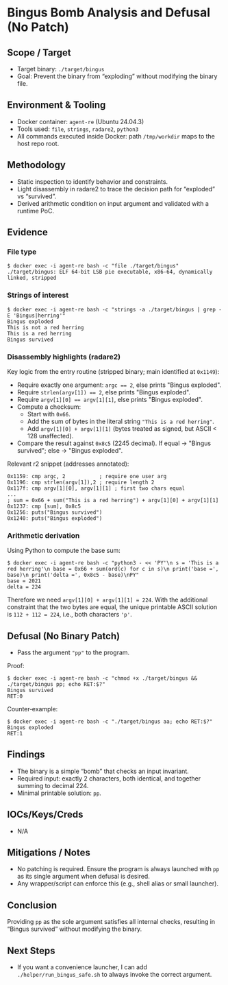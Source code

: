 # Bingus Bomb Analysis and Defusal (No Patch)

## Scope / Target
- Target binary: `./target/bingus`
- Goal: Prevent the binary from “exploding” without modifying the binary file.

## Environment & Tooling
- Docker container: `agent-re` (Ubuntu 24.04.3)
- Tools used: `file`, `strings`, `radare2`, `python3`
- All commands executed inside Docker: path `/tmp/workdir` maps to the host repo root.

## Methodology
- Static inspection to identify behavior and constraints.
- Light disassembly in radare2 to trace the decision path for “exploded” vs “survived”.
- Derived arithmetic condition on input argument and validated with a runtime PoC.

## Evidence

### File type
```
$ docker exec -i agent-re bash -c "file ./target/bingus"
./target/bingus: ELF 64-bit LSB pie executable, x86-64, dynamically linked, stripped
```

### Strings of interest
```
$ docker exec -i agent-re bash -c "strings -a ./target/bingus | grep -E 'Bingus|herring'"
Bingus exploded
This is not a red herring
This is a red herring
Bingus survived
```

### Disassembly highlights (radare2)
Key logic from the entry routine (stripped binary; main identified at `0x1149`):
- Require exactly one argument: `argc == 2`, else prints "Bingus exploded".
- Require `strlen(argv[1]) == 2`, else prints "Bingus exploded".
- Require `argv[1][0] == argv[1][1]`, else prints "Bingus exploded".
- Compute a checksum:
  - Start with `0x66`.
  - Add the sum of bytes in the literal string `"This is a red herring"`.
  - Add `argv[1][0] + argv[1][1]` (bytes treated as signed, but ASCII < 128 unaffected).
- Compare the result against `0x8c5` (2245 decimal). If equal → "Bingus survived"; else → "Bingus exploded".

Relevant r2 snippet (addresses annotated):
```
0x1159: cmp argc, 2           ; require one user arg
0x1196: cmp strlen(argv[1]),2 ; require length 2
0x117f: cmp argv[1][0], argv[1][1] ; first two chars equal
...
; sum = 0x66 + sum("This is a red herring") + argv[1][0] + argv[1][1]
0x1237: cmp [sum], 0x8c5
0x1256: puts("Bingus survived")
0x1240: puts("Bingus exploded")
```

### Arithmetic derivation
Using Python to compute the base sum:
```
$ docker exec -i agent-re bash -c "python3 - << 'PY'\n s = 'This is a red herring'\n base = 0x66 + sum(ord(c) for c in s)\n print('base =', base)\n print('delta =', 0x8c5 - base)\nPY"
base = 2021
delta = 224
```
Therefore we need `argv[1][0] + argv[1][1] = 224`. With the additional constraint that the two bytes are equal, the unique printable ASCII solution is `112 + 112 = 224`, i.e., both characters `'p'`.

## Defusal (No Binary Patch)
- Pass the argument `"pp"` to the program.

Proof:
```
$ docker exec -i agent-re bash -c "chmod +x ./target/bingus && ./target/bingus pp; echo RET:$?"
Bingus survived
RET:0
```
Counter‑example:
```
$ docker exec -i agent-re bash -c "./target/bingus aa; echo RET:$?"
Bingus exploded
RET:1
```

## Findings
- The binary is a simple “bomb” that checks an input invariant.
- Required input: exactly 2 characters, both identical, and together summing to decimal 224.
- Minimal printable solution: `pp`.

## IOCs/Keys/Creds
- N/A

## Mitigations / Notes
- No patching is required. Ensure the program is always launched with `pp` as its single argument when defusal is desired.
- Any wrapper/script can enforce this (e.g., shell alias or small launcher).

## Conclusion
Providing `pp` as the sole argument satisfies all internal checks, resulting in “Bingus survived” without modifying the binary.

## Next Steps
- If you want a convenience launcher, I can add `./helper/run_bingus_safe.sh` to always invoke the correct argument.

